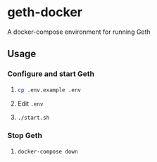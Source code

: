 # geth-docker
A docker-compose environment for running Geth

## Usage

### Configure and start Geth

1. ```bash
   cp .env.example .env
   ```
1. Edit `.env`
1. ```bash
   ./start.sh
   ```

### Stop Geth

1. ```bash
   docker-compose down
   ```
